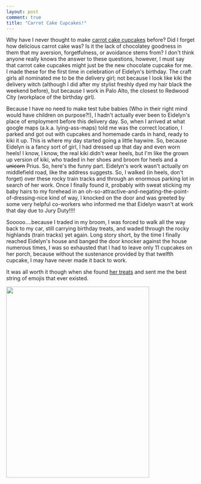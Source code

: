```yaml
---
layout: post
comment: true
title: "Carrot Cake Cupcakes!"
---
```

Why have I never thought to make <a href="http://ieatcupcakes.com/carrot-cupcakes-recipe/">carrot cake cupcakes</a> before? Did I forget how delicious carrot cake was? Is it the lack of chocolatey goodness in them that my aversion, forgetfulness, or avoidance stems from? I don't think anyone really knows the answer to these questions, however, I must say that carrot cake cupcakes might just be the new chocolate cupcake for me. I made these for the first time in celebration of Eidelyn's birthday. The craft girls all nominated me to be the delivery girl; not because I look like kiki the delivery witch (although I did after my stylist freshly dyed my hair black the weekend before), but because I work in Palo Alto, the closest to Redwood City (workplace of the birthday girl).

Because I have no need to make test tube babies (Who in their right mind would have children on purpose?!), I hadn't actually ever been to Eidelyn's place of employment before this delivery day. So, when I arrived at what google maps (a.k.a. lying-ass-maps) told me was the correct location, I parked and got out with cupcakes and homemade cards in hand, ready to kiki it up. This is where my day started going a little haywire. So, because Eidelyn is a fancy sort of girl, I had dressed up that day and even worn heels! I know, I know, the real kiki didn't wear heels, but I'm like the grown up version of kiki, who traded in her shoes and broom for heels and a <span style="text-decoration: line-through;">unicorn</span> Prius. So, here's the funny part. Eidelyn's work wasn't actually on middlefield road, like the address suggests. So, I walked (in heels, don't forget) over these rocky train tracks and through an enormous parking lot in search of her work. Once I finally found it, probably with sweat sticking my baby hairs to my forehead in an oh-so-attractive-and-negating-the-point-of-dressing-nice kind of way, I knocked on the door and was greeted by some very helpful co-workers who informed me that Eidelyn wasn't at work that day due to Jury Duty!!!!

Sooooo....because I traded in my broom, I was forced to walk all the way back to my car, still carrying birthday treats, and waded through the rocky highlands (train tracks) yet again. Long story short, by the time I finally reached Eidelyn's house and banged the door knocker against the house numerous times, I was so exhausted that I had to leave only 11 cupcakes on her porch, because without the sustenance provided by that twelfth cupcake, I may have never made it back to work.

It was all worth it though when she found <a href="http://www.flickr.com/photos/soundinwater/5889102542">her treats</a> and sent me the best string of emojis that ever existed.

<a rel="attachment wp-att-908" href="http://ieatcupcakes.com/2011/07/08/carrot-cake-cupcakes/ccc/"><img class="alignnone size-medium wp-image-908" title="ccc" src="http://ieatcupcakes.com/wp-content/uploads/2011/07/ccc-382x510.jpg" alt="" width="382" height="510" /></a>
